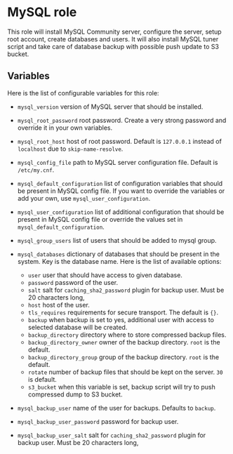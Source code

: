 MySQL role
==========

This role will install MySQL Community server, configure the server, setup root account, create databases and users.
It will also install MySQL tuner script and take care of database backup with possible push update to S3 bucket.

Variables
---------
Here is the list of configurable variables for this role:

 - `mysql_version` version of MySQL server that should be installed.
 
 - `mysql_root_password` root password. Create a very strong password and override it in your own variables.
 
 - `mysql_root_host` host of root password. Default is `127.0.0.1` instead of `localhost` due to `skip-name-resolve`.
 
 - `mysql_config_file` path to MySQL server configuration file. Default is `/etc/my.cnf`.
 
 - `mysql_default_configuration` list of configuration variables that should be present in MySQL config file. If you want to override the variables or add your own, use `mysql_user_configuration`.

- `mysql_user_configuration` list of additional configuration that should be present in MySQL config file or override the values set in `mysql_default_configuration`.

- `mysql_group_users` list of users that should be added to mysql group.

- `mysql_databases` dictionary of databases that should be present in the system. Key is the database name. Here is the list of available options:
  - `user` user that should have access to given database.
  - `password` password of the user.
  - `salt` salt for `caching_sha2_password` plugin for backup user. Must be 20 characters long,
  - `host` host of the user.
  - `tls_requires` requirements for secure transport. The default is `{}`.
  - `backup` when backup is set to yes, additional user with access to selected database will be created.
  - `backup_directory` directory where to store compressed backup files.
  - `backup_directory_owner` owner of the backup directory. `root` is the default.
  - `backup_directory_group` group of the backup directory. `root` is the default.
  - `rotate` number of backup files that should be kept on the server. `30` is default.
  - `s3_bucket` when this variable is set, backup script will try to push compressed dump to S3 bucket. 
 
 - `mysql_backup_user` name of the user for backups. Defaults to `backup`.
 
 - `mysql_backup_user_password` password for backup user.

- `mysql_backup_user_salt` salt for `caching_sha2_password` plugin for backup user. Must be 20 characters long,
